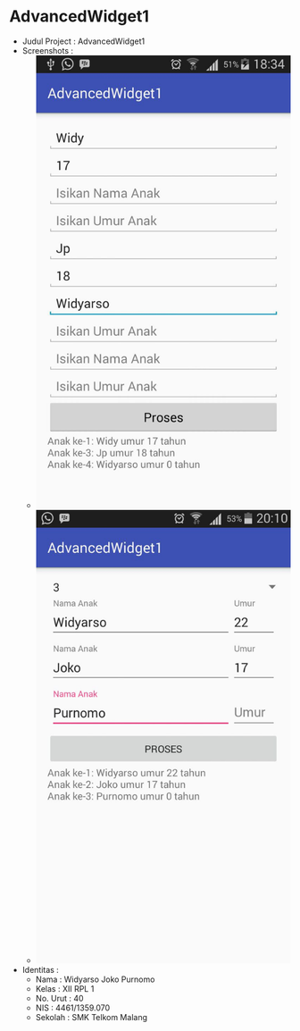 # AdvancedWidget1

* Judul Project : AdvancedWidget1
* Screenshots :
  - ![AdvancedWidget1SS1](https://github.com/LittleFireflies/AdvancedWidget1/blob/master/AW1-1.jpg)
  - ![AdvancedWidget1SS2](https://github.com/LittleFireflies/AdvancedWidget1/blob/master/AW1-2.jpg)
* Identitas :
  - Nama     : Widyarso Joko Purnomo
  - Kelas    : XII RPL 1
  - No. Urut : 40
  - NIS      : 4461/1359.070
  - Sekolah  : SMK Telkom Malang
